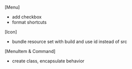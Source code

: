 [Menu]

- add checkbox
- format shortcuts

[Icon]

- bundle resource set with build and use id instead of src

[MenuItem & Command]

- create class, encapsulate behavior
